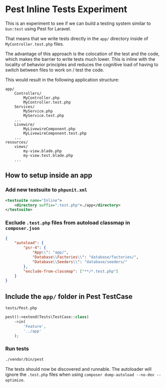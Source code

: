 # Pest Inline Tests Experiment

This is an experiment to see if we can build a testing system similar to `bun:test` using Pest for Laravel.

That means that we write tests directly in the `app/` directory inside of `MyController.test.php` files.

The advantage of this approach is the colocation of the test and the code, which makes the barrier to write tests much lower. This is inline with the locality of behavior principles and reduces the cognitive load of having to switch between files to work on / test the code.

This would result in the following application structure:

```
app/
    Controllers/
		MyController.php
        MyController.test.php
    Services/
		MyService.php
        MyService.test.php
    ...
    Livewire/
		MyLivewireComponent.php
        MyLivewireComponent.test.php
    ...
resources/
    views/
        my-view.blade.php
        my-view.test.blade.php
    ...
```

## How to setup inside an app

### Add new testsuite to `phpunit.xml`

```xml
<testsuite name="Inline">
    <directory suffix=".test.php">./app</directory>
</testsuite>
```

### Exclude `.test.php` files from autoload classmap in `composer.json`

```json
{
    "autoload": {
        "psr-4": {
            "App\\": "app/",
            "Database\\Factories\\": "database/factories/",
            "Database\\Seeders\\": "database/seeders/"
        },
        "exclude-from-classmap": ["**/*.test.php"]
    }
}
```

## Include the `app/` folder in Pest TestCase

`tests/Pest.php`

```php
pest()->extend(Tests\TestCase::class)
	->in(
		'Feature',
		'../app'
	);
```

### Run tests

```bash
./vendor/bin/pest
```

The tests should now be discovered and runnable.
The autoloader will ignore the `.test.php` files when using `composer dump-autoload --no-dev --optimize`.
